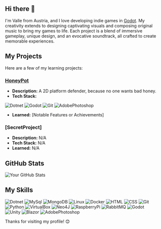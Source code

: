 ## Hi there 👋
I'm Valle from Austria, and I love developing indie games in [Godot](https://godotengine.org/). My creativity extends to designing captivating visuals and composing original music to bring my games to life. Each project is a blend of immersive gameplay, unique design, and an evocative soundtrack, all crafted to create memorable experiences. 

## My Projects

Here are a few of my learning projects:

### [HoneyPot](https://github.com/Valle2132/HoneyPot)
- **Description:** A 2D platform defender, because no one wants bad honey.
- **Tech Stack:** 
<img alt="Dotnet" src="https://img.shields.io/badge/-Dotnet-informational?style=for-the-badge&amp;logo=dotnet&amp;logoColor=white&amp;color=512BD4">
<img alt="Godot" src="https://img.shields.io/badge/-Godot-informational?style=for-the-badge&amp;logo=godotengine&amp;logoColor=white&amp;color=478CBF">
<img alt="Git" src="https://img.shields.io/badge/-Git-informational?style=for-the-badge&amp;logo=git&amp;logoColor=white&amp;color=F05032">
<img alt="AdobePhotoshop" src="https://img.shields.io/badge/-AdobePhotoshop-informational?style=for-the-badge&amp;logo=adobephotoshop&amp;logoColor=white&amp;color=31A8FF">

- **Learned:** [Notable Features or Achievements]

### [SecretProject] <!--(link-to-project)-->
- **Description:** N/A
- **Tech Stack:** N/A
- **Learned:** N/A

<!--
### [Project](link-to-project)
- **Description:** Brief description of the project.
- **Tech Stack:** [Technologies Used]
- **Learned:** [Notable Features or Achievements]
-->

## GitHub Stats

![Your GitHub Stats](https://github-readme-stats.vercel.app/api?username=Valle2132&show_icons=true&hide_title=true&hide=prs&count_private=true&theme=default)

## My Skills

<img alt="Dotnet" src="https://img.shields.io/badge/-Dotnet-informational?style=for-the-badge&amp;logo=dotnet&amp;logoColor=white&amp;color=512BD4">
                    <img alt="MySql" src="https://img.shields.io/badge/-MySql-informational?style=for-the-badge&amp;logo=mysql&amp;logoColor=white&amp;color=4479A1">
                    <img alt="MongoDB" src="https://img.shields.io/badge/-MongoDB-informational?style=for-the-badge&amp;logo=mongodb&amp;logoColor=white&amp;color=47A248">
                    <img alt="Linux" src="https://img.shields.io/badge/-Linux-informational?style=for-the-badge&amp;logo=linux&amp;logoColor=black&amp;color=FCC624">
                    <img alt="Docker" src="https://img.shields.io/badge/-Docker-informational?style=for-the-badge&amp;logo=docker&amp;logoColor=white&amp;color=2496ED">
                    <img alt="HTML" src="https://img.shields.io/badge/-HTML-informational?style=for-the-badge&amp;logo=html5&amp;logoColor=white&amp;color=E34F26">
                    <img alt="CSS" src="https://img.shields.io/badge/-CSS-informational?style=for-the-badge&amp;logo=css3&amp;logoColor=white&amp;color=1572B6">
                    <img alt="Git" src="https://img.shields.io/badge/-Git-informational?style=for-the-badge&amp;logo=git&amp;logoColor=white&amp;color=F05032">
                    <img alt="Python" src="https://img.shields.io/badge/-Python-informational?style=for-the-badge&amp;logo=python&amp;logoColor=white&amp;color=3776AB">
                    <img alt="VirtualBox" src="https://img.shields.io/badge/-VirtualBox-informational?style=for-the-badge&amp;logo=virtualbox&amp;logoColor=white&amp;color=183A61">
                    <img alt="Neo4J" src="https://img.shields.io/badge/-Neo4J-informational?style=for-the-badge&amp;logo=neo4j&amp;logoColor=white&amp;color=4581C3">
                    <img alt="RaspberryPi" src="https://img.shields.io/badge/-Raspberry Pi-informational?style=for-the-badge&amp;logo=raspberrypi&amp;logoColor=white&amp;color=A22846">
                    <img alt="RabbitMQ" src="https://img.shields.io/badge/-RabbitMQ-informational?style=for-the-badge&amp;logo=rabbitmq&amp;logoColor=white&amp;color=FF6600">
                    <img alt="Godot" src="https://img.shields.io/badge/-Godot-informational?style=for-the-badge&amp;logo=godotengine&amp;logoColor=white&amp;color=478CBF">
                    <img alt="Unity" src="https://img.shields.io/badge/-Unity-informational?style=for-the-badge&amp;logo=unity&amp;logoColor=black&amp;color=FFFFFF">
                    <img alt="Blazor" src="https://img.shields.io/badge/-Blazor-informational?style=for-the-badge&amp;logo=blazor&amp;logoColor=white&amp;color=512BD4">
                    <img alt="AdobePhotoshop" src="https://img.shields.io/badge/-AdobePhotoshop-informational?style=for-the-badge&amp;logo=adobephotoshop&amp;logoColor=white&amp;color=31A8FF">

Thanks for visiting my profile! 😊